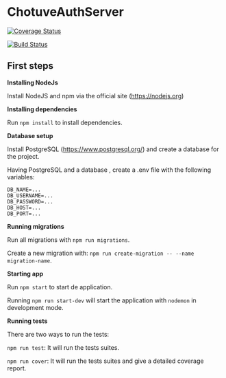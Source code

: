 # ChotuveAuthServer

[![Coverage Status](https://coveralls.io/repos/github/ChutuveG3/ChotuveAuthServer/badge.svg?branch=develop)](https://coveralls.io/github/ChutuveG3/ChotuveAuthServer?branch=develop)

[![Build Status](https://travis-ci.org/ChutuveG3/ChotuveAuthServer.svg?branch=develop)](https://travis-ci.org/ChutuveG3/ChotuveAuthServer)

## First steps

**Installing NodeJs** 

Install NodeJS and npm via the official site (https://nodejs.org)

**Installing dependencies**

Run `npm install` to install dependencies.

**Database setup**

Install PostgreSQL (https://www.postgresql.org/) and create a database for the project.

Having PostgreSQL and a database , create a .env file with the following variables:

```
DB_NAME=...
DB_USERNAME=...
DB_PASSWORD=...
DB_HOST=...
DB_PORT=...
```

**Running migrations**

Run all migrations with `npm run migrations`.

Create a new migration with: `npm run create-migration -- --name migration-name`.

**Starting app**

Run `npm start` to start de application.

Running `npm run start-dev` will start the application with `nodemon` in development mode.

**Running tests**

There are two ways to run the tests:

`npm run test`: It will run the tests suites.

`npm run cover`: It will run the tests suites and give a detailed coverage report.